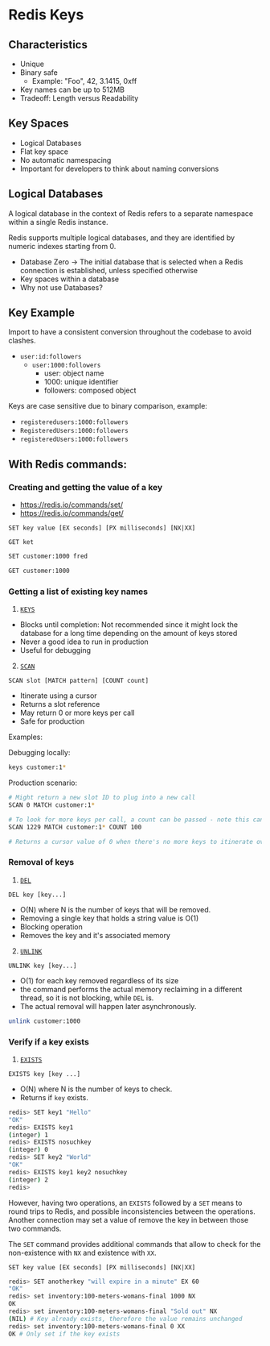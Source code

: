 # Redis Keys 

## Characteristics 

- Unique 
- Binary safe 
  - Example: "Foo", 42, 3.1415, 0xff
- Key names can be up to 512MB
- Tradeoff: Length versus Readability

## Key Spaces

- Logical Databases
- Flat key space 
- No automatic namespacing 
- Important for developers to think about naming conversions 

## Logical Databases

A logical database in the context of Redis refers to a separate namespace within a single Redis instance. 

Redis supports multiple logical databases, and they are identified by numeric indexes starting from 0.

- Database Zero -> The initial database that is selected when a Redis connection is established, unless specified otherwise
- Key spaces within a database
- Why not use Databases?

## Key Example 

Import to have a consistent conversion throughout the codebase to avoid clashes. 

- `user:id:followers`
  - `user:1000:followers`
    - user: object name
    - 1000: unique identifier
    - followers: composed object

Keys are case sensitive due to binary comparison, example:
- `registeredusers:1000:followers`
- `RegisteredUsers:1000:followers`
- `registeredUsers:1000:followers`

## With Redis commands:

### Creating and getting the value of a key 

- https://redis.io/commands/set/
- https://redis.io/commands/get/

`SET key value [EX seconds] [PX milliseconds] [NX|XX]`

`GET ket`

```bash
SET customer:1000 fred 

GET customer:1000
```

### Getting a list of existing key names

1. [`KEYS`](https://redis.io/commands/keys/)

- Blocks until completion: Not recommended since it might lock the database for a long time depending on the amount of keys stored
- Never a good idea to run in production
- Useful for debugging

2. [`SCAN`](https://redis.io/commands/scan/)

`SCAN slot [MATCH pattern] [COUNT count]`

- Itinerate using a cursor 
- Returns a slot reference 
- May return 0 or more keys per call 
- Safe for production 

Examples:

Debugging locally:
```bash
keys customer:1*
```

Production scenario:
```bash
# Might return a new slot ID to plug into a new call
SCAN 0 MATCH customer:1*

# To look for more keys per call, a count can be passed - note this can have a negative performance, block the database in a long period of time 
SCAN 1229 MATCH customer:1* COUNT 100

# Returns a cursor value of 0 when there's no more keys to itinerate over
```

### Removal of keys

1. [`DEL`](https://redis.io/commands/del)

`DEL key [key...]`

- O(N) where N is the number of keys that will be removed. 
- Removing a single key that holds a string value is O(1)
- Blocking operation
- Removes the key and it's associated memory

2. [`UNLINK`](https://redis.io/commands/unlink)

`UNLINK key [key...]`

- O(1) for each key removed regardless of its size
- the command performs the actual memory reclaiming in a different thread, so it is not blocking, while `DEL` is. 
- The actual removal will happen later asynchronously.

```bash
unlink customer:1000
```

### Verify if a key exists

1. [`EXISTS`](https://redis.io/commands/exists)

`EXISTS key [key ...]`

- O(N) where N is the number of keys to check.
- Returns if `key` exists.

```bash
redis> SET key1 "Hello"
"OK"
redis> EXISTS key1
(integer) 1
redis> EXISTS nosuchkey
(integer) 0
redis> SET key2 "World"
"OK"
redis> EXISTS key1 key2 nosuchkey
(integer) 2
redis> 
```

However, having two operations, an `EXISTS` followed by a `SET` means to round trips to Redis, and possible inconsistencies between the operations. Another connection may set a value of remove the key in between those two commands.

The `SET` command provides additional commands that allow to check for the non-existence with `NX` and existence with `XX`.

`SET key value [EX seconds] [PX milliseconds] [NX|XX]`

```bash
redis> SET anotherkey "will expire in a minute" EX 60
"OK"
redis> set inventory:100-meters-womans-final 1000 NX 
OK
redis> set inventory:100-meters-womans-final "Sold out" NX
(NIL) # Key already exists, therefore the value remains unchanged
redis> set inventory:100-meters-womans-final 0 XX
OK # Only set if the key exists
```
